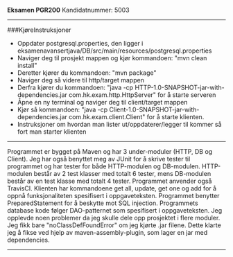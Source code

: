 **Eksamen PGR200**
Kandidatnummer: 5003
___________________________________________

###KjøreInstruksjoner
- Oppdater postgresql.properties, den ligger i eksamenavansertjava/DB/src/main/resources/postgresql.properties
- Naviger deg til prosjekt mappen og kjør kommandoen: "mvn clean install"
- Deretter kjører du kommandoen: "mvn package"
- Naviger deg så videre til http/target mappen
- Derfra kjører du kommandoen: "java -cp HTTP-1.0-SNAPSHOT-jar-with-dependencies.jar com.hk.exam.http.HttpServer" for å starte serveren
- Åpne en ny terminal og naviger deg til client/target mappen
- Kjør så kommandoen: "java -cp Client-1.0-SNAPSHOT-jar-with-dependencies.jar com.hk.exam.client.Client" for å starte klienten.
- Instruksjoner om hvordan man lister ut/oppdaterer/legger til kommer så fort man starter klienten
_____________________________________________

Programmet er bygget på Maven og har 3 under-moduler (HTTP, DB og Client).
Jeg har også benyttet meg av JUnit for å skrive tester til programmet og har tester for både HTTP-modulen og DB-modulen.
HTTP-modulen består av 2 test klasser med totalt 6 tester, mens DB-modulen består av en test klasse med totalt 4 tester.
Programmet anvender også TravisCI.
Klienten har kommandoene get all, update, get one og add for å oppnå funksjonaliteten spesifisert i oppgaveteksten.
Programmet  benytter PreparedStatement for å beskytte mot SQL injection.
Programmets database kode følger DAO-patternet som spesifisert i oppgaveteksten.
Jeg opplevde noen problemer da jeg skulle dele opp prosjektet i flere moduler.
Jeg fikk bare "noClassDefFoundError" om jeg kjørte .jar filene.
Dette klarte jeg å fikse ved hjelp av maven-assembly-plugin, som lager en jar med dependencies.

_________________________________________________


